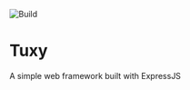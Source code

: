 ![Build](https://github.com/TuxMo/TuxyJS/actions/workflows/build-and-test.yml/badge.svg)

# Tuxy

A simple web framework built with ExpressJS
